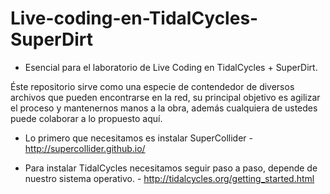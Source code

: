 # Live-coding-en-TidalCycles-SuperDirt

- Esencial para el laboratorio de Live Coding en TidalCycles + SuperDirt.

Éste repositorio sirve como una especie de contendedor de diversos archivos que pueden encontrarse en la red, su principal objetivo es agilizar el proceso y mantenernos manos a la obra, además cualquiera de ustedes puede colaborar a lo propuesto aquí.

- Lo primero que necesitamos es instalar SuperCollider - http://supercollider.github.io/

- Para instalar TidalCycles necesitamos seguir paso a paso, depende de nuestro sistema operativo. - http://tidalcycles.org/getting_started.html
